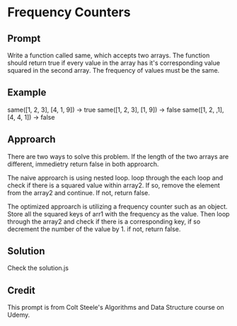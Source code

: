 # Frequency Counters

## Prompt

Write a function called same, which accepts two arrays. The function should return true if every value in the array has it's corresponding value squared in the second array. The frequency of values must be the same.

## Example

same([1, 2, 3], [4, 1, 9]) -> true
same([1, 2, 3], [1, 9]) -> false
same([1, 2, ,1], [4, 4, 1]) -> false

## Approarch

There are two ways to solve this problem. If the length of the two arrays are different, immedietry return false in both approarch.

The naive approarch is using nested loop. loop through the each loop and check if there is a squared value within array2. If so, remove the element from the array2 and continue. If not, return false.

The optimized approarch is utilizing a frequency counter such as an object. Store all the squared keys of arr1 with the frequency as the value. Then loop through the array2 and check if there is a corresponding key, if so decrement the number of the value by 1. if not, return false.

## Solution

Check the solution.js

## Credit

This prompt is from Colt Steele's Algorithms and Data Structure course on Udemy.
